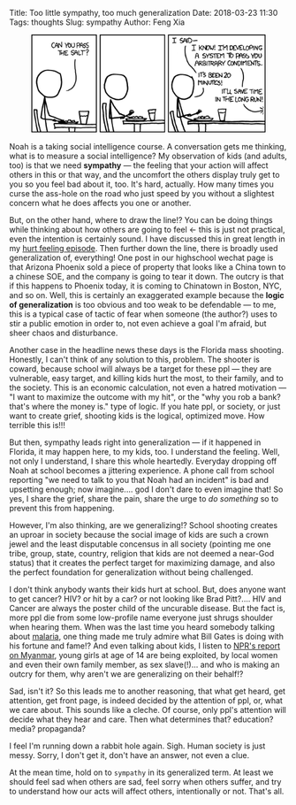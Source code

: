 Title: Too little sympathy, too much generalization
Date: 2018-03-23 11:30
Tags: thoughts
Slug: sympathy
Author: Feng Xia

<figure class="col l6 m6 s12">
  <img src="images/the%20general%20problem.png"/>
</figure>


Noah is a taking social intelligence course. A conversation gets me
thinking, what is to measure a social intelligence? My observation of
kids (and adults, too) is that we need **sympathy** &mdash; the
feeling that your action will affect others in this or that way, and
the uncomfort the others display truly get to you so you feel bad
about it, too. It's hard, actually. How many times you curse the
ass-hole on the road who just speed by you without a slightest concern
what he does affects you one or another.

But, on the other hand, where to draw the line!? You can be doing
things while thinking about how others are going to feel &larr; this
is just not practical, even the intention is certainly sound. I have
discussed this in great length in my [hurt feeling episode][1]. Then
further down the line, there is broadly used generalization of,
everything! One post in our highschool wechat page is that Arizona
Phoenix sold a piece of property that looks like a China town to a
chinese SOE, and the company is going to tear it down. The outcry is
that if this happens to Phoenix today, it is coming to Chinatown in
Boston, NYC, and so on. Well, this is certainly an exaggerated example
because the **logic of generalization** is too obvious and too weak to
be defendable &mdash; to me, this is a typical case of tactic of fear
when someone (the author?) uses to stir a public emotion in order to,
not even achieve a goal I'm afraid, but sheer chaos and disturbance.

[1]: {filename}/thoughts/hurt%20feeling.md

Another case in the headline news these days is the Florida mass
shooting. Honestly, I can't think of any solution to this,
problem. The shooter is coward, because school will always be a target
for these ppl &mdash; they are vulnerable, easy target, and killing
kids hurt the most, to their family, and to the society. This is an
economic calculation, not even a hatred motivation &mdash; "I want to
maximize the outcome with my hit", or the "why you rob a bank? that's
where the money is." type of logic. If you hate ppl, or society, or
just want to create grief, shooting kids is the logical, optimized
move. How terrible this is!!!

But then, sympathy leads right into generalization &mdash; if it
happened in Florida, it may happen here, to my kids, too. I understand
the feeling. Well, not only I understand, I share this whole
heartedly. Everyday dropping off Noah at school becomes a jittering
experience. A phone call from school reporting "we need to talk to you
that Noah had an incident" is bad and upsetting enough; now
imagine.... god I don't dare to even imagine that! So yes, I share the
grief, share the pain, share the urge to _do something_ so to prevent
this from happening.

However, I'm also thinking, are we generalizing!? School shooting
creates an uproar in society because the social image of kids are such
a crown jewel and the least disputable concensus in all society
(pointing me one tribe, group, state, country, religion that kids are
not deemed a near-God status) that it creates the perfect target for
maximizing damage, and also the perfect foundation for generalization
without being challenged. 

I don't think anybody wants their kids hurt at school. But, does
anyone want to get cancer? HIV? or hit by a car? or not looking like
Brad Pitt?.... HIV and Cancer are always the poster child of the
uncurable disease. But the fact is, more ppl die from some low-profile
name everyone just shrugs shoulder when hearing them. When was the
last time you heard somebody talking about [malaria][2], one thing
made me truly admire what Bill Gates is doing with his fortune and fame!?
And even talking about kids, I listen to [NPR's report on Myanmar][3],
young girls at age of 14 are being exploited, by local women and even
their own family member, as sex slave(!)... and who is making an
outcry for them, why aren't we are generalizing on their behalf!?

[2]: https://www.gatesfoundation.org/What-We-Do/Global-Health/Malaria
[3]: https://www.npr.org/tags/125939032/myanmar

Sad, isn't it? So this leads me to another reasoning, that what get
heard, get attention, get front page, is indeed decided by the
attention of ppl, or, what we care about. This sounds like a
cleche. Of course, only ppl's attention will decide what they hear and
care. Then what determines that? education? media? propaganda?

I feel I'm running down a rabbit hole again. Sigh. Human society is
just messy. Sorry, I don't get it, don't have an answer, not even a
clue.

At the mean time, hold on to `sympathy` in its generalized term. At
least we should feel sad when others are sad, feel sorry when others
suffer, and try to understand how our acts will affect others,
intentionally or not. That's all.
